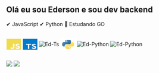 ## Olá eu sou Ederson e sou dev backend

✔ JavaScript
✔ Python
📙 Estudando GO

<div style="display: inline_block"><br>
  <img align="center" alt=Ed-Js" height="30" width="40" src="https://raw.githubusercontent.com/devicons/devicon/master/icons/javascript/javascript-plain.svg">
  <img align="center" alt="Ed-Ts" height="30" width="40" src="https://raw.githubusercontent.com/devicons/devicon/master/icons/typescript/typescript-plain.svg">
  <img align="center" alt="Ed-Ts" height="30" width="40" src="https://cdn.jsdelivr.net/gh/devicons/devicon@latest/icons/nodejs/nodejs-original-wordmark.svg">
  <img align="center" alt="Ed-Python" height="30" width="40" src="https://raw.githubusercontent.com/devicons/devicon/master/icons/python/python-original.svg">
  <img align="center" alt="Ed-Python" height="30" width="40" src="https://cdn.jsdelivr.net/gh/devicons/devicon@latest/icons/go/go-original-wordmark.svg">

  <img align="center" alt="Ed-Python" height="30" width="40" src="https://cdn.jsdelivr.net/gh/devicons/devicon@latest/icons/docker/docker-original-wordmark.svg">
</div>

##
<div> 
  <a href = "mailto:edersonh.a.b@gmail.com"><img src="https://img.shields.io/badge/-Gmail-%23333?style=for-the-badge&logo=gmail&logoColor=white" target="_blank"></a>
  <a href="https://www.linkedin.com/in/ederson-henrique/" target="_blank"><img src="https://img.shields.io/badge/-LinkedIn-%230077B5?style=for-the-badge&logo=linkedin&logoColor=white" target="_blank"></a> 
</div>

